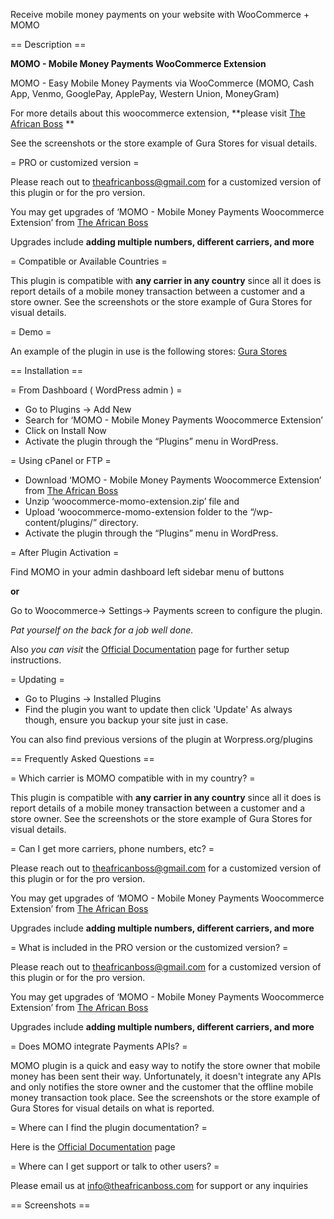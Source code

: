 Receive mobile money payments on your website with WooCommerce + MOMO

== Description ==

**MOMO - Mobile Money Payments WooCommerce Extension**

MOMO - Easy Mobile Money Payments via WooCommerce (MOMO, Cash App, Venmo, GooglePay, ApplePay, Western Union, MoneyGram)

For more details about this woocommerce extension, **please visit [The African Boss](https://theafricanboss.com/momo "Here") **

See the screenshots or the store example of Gura Stores for visual details.

= PRO or customized version =

Please reach out to theafricanboss@gmail.com for a customized version of this plugin or for the pro version.

You may get upgrades of ‘MOMO - Mobile Money Payments Woocommerce Extension’ from [The African Boss](https://theafricanboss.com/momo "Here")

Upgrades include **adding multiple numbers, different carriers, and more**

= Compatible or Available Countries =

This plugin is compatible with **any carrier in any country** since all it does is report details of a mobile money transaction between a customer and a store owner.
See the screenshots or the store example of Gura Stores for visual details.

= Demo =

An example of the plugin in use is the following stores: [Gura Stores](https://gurastores.com/ "HERE") 

== Installation ==

= From Dashboard ( WordPress admin ) =

* Go to Plugins -> Add New
* Search for ‘MOMO - Mobile Money Payments Woocommerce Extension’
* Click on Install Now
* Activate the plugin through the “Plugins” menu in WordPress.

= Using cPanel or FTP =

* Download ‘MOMO - Mobile Money Payments Woocommerce Extension’ from [The African Boss](https://theafricanboss.com/momo "Here")
* Unzip ‘woocommerce-momo-extension.zip’ file and
* Upload ‘woocommerce-momo-extension folder to the “/wp-content/plugins/” directory.
* Activate the plugin through the “Plugins” menu in WordPress.

= After Plugin Activation =

Find MOMO in your admin dashboard left sidebar menu of buttons 

**or**

Go to Woocommerce-> Settings-> Payments screen to configure the plugin.

*Pat yourself on the back for a job well done.*

Also *you can visit* the [Official Documentation](https://github.com/theafricanboss/woocommerce-momo "Documentation") page for further setup instructions.

= Updating =

* Go to Plugins -> Installed Plugins
* Find the plugin you want to update then click 'Update'
As always though, ensure you backup your site just in case.

You can also find previous versions of the plugin at Worpress.org/plugins

== Frequently Asked Questions ==

= Which carrier is MOMO compatible with in my country? =

This plugin is compatible with **any carrier in any country** since all it does is report details of a mobile money transaction between a customer and a store owner.
See the screenshots or the store example of Gura Stores for visual details.

= Can I get more carriers, phone numbers, etc? =

Please reach out to theafricanboss@gmail.com for a customized version of this plugin or for the pro version.

You may get upgrades of ‘MOMO - Mobile Money Payments Woocommerce Extension’ from [The African Boss](https://theafricanboss.com/momo "Here")

Upgrades include **adding multiple numbers, different carriers, and more**

= What is included in the PRO version or the customized version? =

Please reach out to theafricanboss@gmail.com for a customized version of this plugin or for the pro version.

You may get upgrades of ‘MOMO - Mobile Money Payments Woocommerce Extension’ from [The African Boss](https://theafricanboss.com/momo "Here")

Upgrades include **adding multiple numbers, different carriers, and more**

= Does MOMO integrate Payments APIs? =

MOMO plugin is a quick and easy way to notify the store owner that mobile money has been sent their way.
Unfortunately, it doesn't integrate any APIs and only notifies the store owner and the customer that the offline mobile money transaction took place.
See the screenshots or the store example of Gura Stores for visual details on what is reported.

= Where can I find the plugin documentation? =

Here is the [Official Documentation](https://github.com/theafricanboss/woocommerce-momo "Documentation") page

= Where can I get support or talk to other users? =

Please email us at info@theafricanboss.com for support or any inquiries

== Screenshots ==
